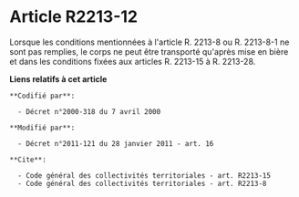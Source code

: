 # Article R2213-12

Lorsque les conditions mentionnées à l'article R. 2213-8 ou R. 2213-8-1 ne sont pas remplies, le corps ne peut être
transporté qu'après mise en bière et dans les conditions fixées aux articles R. 2213-15 à R. 2213-28.

**Liens relatifs à cet article**

	**Codifié par**:

	  - Décret n°2000-318 du 7 avril 2000

	**Modifié par**:

	  - Décret n°2011-121 du 28 janvier 2011 - art. 16

	**Cite**:

	  - Code général des collectivités territoriales - art. R2213-15
	  - Code général des collectivités territoriales - art. R2213-8
